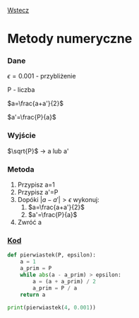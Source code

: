 [Wstecz](../informatyka.md)

# Metody numeryczne

### Dane

$`\epsilon=0.001`$ - przybliżenie

P - liczba

$`a=\frac{a+a'}{2}`$

$`a'=\frac{P}{a}`$

### Wyjście

$`\sqrt{P}`$ -> a lub a'

### Metoda

1. Przypisz a=1
2. Przypisz a'=P
3. Dopóki $`|a-a'|>\epsilon`$ wykonuj:
    1. $`a=\frac{a+a'}{2}`$
    2. $`a'=\frac{P}{a}`$
4. Zwróć a

### [Kod](metody-numeryczne.py)

```python
def pierwiastek(P, epsilon):
    a = 1
    a_prim = P
    while abs(a - a_prim) > epsilon:
        a = (a + a_prim) / 2
        a_prim = P / a
    return a

print(pierwiastek(4, 0.001))
```
